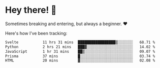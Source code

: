 # Hey there! 👋
Sometimes breaking and entering, but always a beginner. ❤️

Here's how I've been tracking:
<!--START_SECTION:waka-->

```txt
Svelte           11 hrs 31 mins  █████████████████▒░░░░░░░   68.71 %
Python           2 hrs 21 mins   ███▓░░░░░░░░░░░░░░░░░░░░░   14.02 %
JavaScript       1 hr 31 mins    ██▒░░░░░░░░░░░░░░░░░░░░░░   09.07 %
Prisma           37 mins         █░░░░░░░░░░░░░░░░░░░░░░░░   03.74 %
HTML             20 mins         ▓░░░░░░░░░░░░░░░░░░░░░░░░   02.08 %
```

<!--END_SECTION:waka-->
